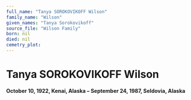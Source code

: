 ```yaml
---
full_name: "Tanya SOROKOVIKOFF Wilson"
family_name: "Wilson"
given_names: "Tanya Sorokovikoff"
source_file: "Wilson Family"
born: nil
died: nil
cemetry_plot: 
---
```

# Tanya SOROKOVIKOFF Wilson

**October 10, 1922, Kenai, Alaska – September 24, 1987, Seldovia,
Alaska**

